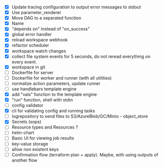 - [x] Update tracing configuration to output error messages to stdout
- [x] Use parameter_renderer
- [x] Move DAG to a separated function
- [x] Name
- [X] "depends on" instead of "on_success"
- [X] global error handler
- [X] reload workspace webhook
- [X] refactor scheduler
- [X] workspace watch changes
- [X] collect file system events for 5 seconds, do not reread everything on every event.
- [X] workspace in git
- [ ] Dockerfile for server
- [ ] Dockerfile for worker and runner (with all utilities)
- [ ] normalize action parameters, update runner
- [ ] use handlebars template engine
- [X] add "vals" function to the template engine
- [X] "run" function, shell with stdin
- [ ] config validator
- [X] cli for validating config and running tasks
- [ ] logrepository to send files to S3/AzureBlob/GC/Minio - object_store
- [X] Secrets (sops)
- [ ] Resource types and Resources ?
- [ ] helm-chart
- [ ] Basic UI for viewing job results
- [ ] key-value storage
- [ ] allow non existent keys
- [ ] Confirmation flow (terraform plan + apply).
      Maybe, with using outputs of another flow